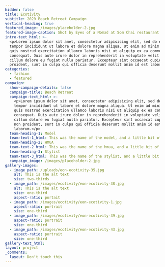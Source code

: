 ```yaml
---
hidden: false
title: Ecotivity
subtitle: 2020 Beach Retreat Campaign
vertical-heading: true
featured_image: /images/placeholder-2.jpg
featured-image-caption: Shot by Eyes of a Nomad at Som Chai restaurant
intro-text_html: >-
  <p>Lorem ipsum dolor sit amet, consectetur adipisicing elit, sed do eiusmod
  tempor incididunt ut labore et dolore magna aliqua. Ut enim ad minim veniam,
  quis nostrud exercitation ullamco laboris nisi ut aliquip ex ea commodo
  consequat. Duis aute irure dolor in reprehenderit in voluptate velit esse
  cillum dolore eu fugiat nulla pariatur. Excepteur sint occaecat cupidatat non
  proident, sunt in culpa qui officia deserunt mollit anim id est laborum.</p>
categories:
  - fashion
  - featured
campaign:
  show-campaign-details: false
  campaign-title: Beach Retreat
  campaign-text_html: >-
    <p>Lorem ipsum dolor sit amet, consectetur adipisicing elit, sed do eiusmod
    tempor incididunt ut labore et dolore magna aliqua. Ut enim ad minim veniam,
    quis nostrud exercitation ullamco laboris nisi ut aliquip ex ea commodo
    consequat. Duis aute irure dolor in reprehenderit in voluptate velit esse
    cillum dolore eu fugiat nulla pariatur. Excepteur sint occaecat cupidatat
    non proident, sunt in culpa qui officia deserunt mollit anim id est
    laborum.</p>
  team-heading-1: Model
  team-text-1_html: This was the name of the model, and a little bit of a blurb about her.
  team-heading-2: HMUA
  team-text-2_html: This was the name of the hmua, and a little bit of a blurb about her.
  team-heading-3: Stylist
  team-text-3_html: This was the name of the stylist, and a little bit of a blurb about her.
  campaign_image: /images/placeholder-2.jpg
gallery-images:
  - image_path: /uploads/eon-ecotivity-35.jpg
    alt: This is the alt text
    size: two-thirds
  - image_path: /images/ecotivity/eon-ecotivity-38.jpg
    alt: This is the alt text
    size: one-third
    aspect-ratio: portait
  - image_path: /images/ecotivity/eon-ecotivity-1.jpg
    aspect-ratio: portrait
    size: one-third
  - image_path: /images/ecotivity/eon-ecotivity-39.jpg
    aspect-ratio: portrait
    size: one-third
  - image_path: /images/ecotivity/eon-ecotivity-43.jpg
    aspect-ratio: portrait
    size: one-third
gallery-text_html:
layout: project
_comments:
  layout: Don't touch this
---
```


